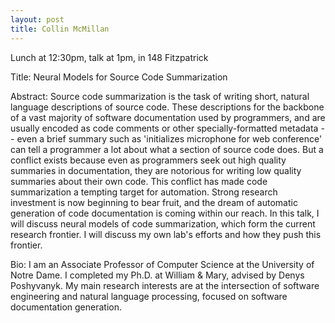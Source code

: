 ```yaml
---
layout: post
title: Collin McMillan
---
```


Lunch at 12:30pm, talk at 1pm, in 148 Fitzpatrick

Title: Neural Models for Source Code Summarization

Abstract: Source code summarization is the task of writing short, natural language descriptions of source code.  These descriptions for the backbone of a vast majority of software documentation used by programmers, and are usually encoded as code comments or other specially-formatted metadata -- even a brief summary such as 'initializes microphone for web conference' can tell a programmer a lot about what a section of source code does.  But a conflict exists because even as programmers seek out high quality summaries in documentation, they are notorious for writing low quality summaries about their own code.  This conflict has made code summarization a tempting target for automation.  Strong research investment is now beginning to bear fruit, and the dream of automatic generation of code documentation is coming within our reach.  In this talk, I will discuss neural models of code summarization, which form the current research frontier.  I will discuss my own lab's efforts and how they push this frontier.

Bio: I am an Associate Professor of Computer Science at the University of Notre Dame. I completed my Ph.D. at William & Mary, advised by Denys Poshyvanyk. My main research interests are at the intersection of software engineering and natural language processing, focused on software documentation generation.
